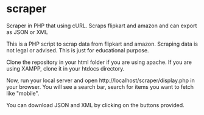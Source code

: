 # scraper
Scraper in PHP that using cURL. Scraps flipkart and amazon and can export as JSON or XML

This is a PHP script to scrap data from flipkart and amazon. Scraping data is not legal or advised. This is just for
educational purpose.

Clone the repository in your html folder if you are using apache. If you are using XAMPP, clone it in your htdocs directory.

Now, run your local server and open http://localhost/scraper/display.php in your browser. You will see a search bar,
search for items you want to fetch like "mobile".

You can download JSON and XML by clicking on the buttons provided.
